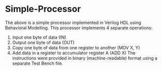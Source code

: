 # Simple-Processor

The above is a simple processor implemented in Verilog HDL using Behavioral Modelling. 
This processor implements 4 separate operations:
   1. Input one byte of data (IN)
   2. Output one byte of data (OUT)
   3. Copy one byte of data from one register to another (MOV X, Y)
   4. Add data in a register to accumulator register A (ADD X) 
The instructions were provided in binary (machine-readable) format using a separate Test Bench file.
